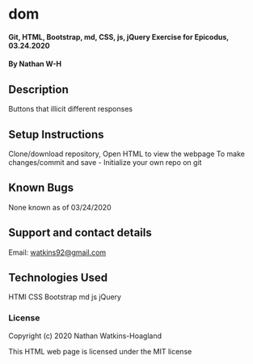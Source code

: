 # dom

#### Git, HTML, Bootstrap, md, CSS, js, jQuery Exercise for Epicodus, 03.24.2020

#### By Nathan W-H

## Description

Buttons that illicit different responses

## Setup Instructions

Clone/download repository, Open HTML to view the webpage
To make changes/commit and save - Initialize your own repo on git

## Known Bugs

None known as of 03/24/2020

## Support and contact details

Email: watkins92@gmail.com

## Technologies Used

HTMl
CSS
Bootstrap
md
js
jQuery

### License

Copyright (c) 2020 Nathan Watkins-Hoagland

This HTML web page is licensed under the MIT license